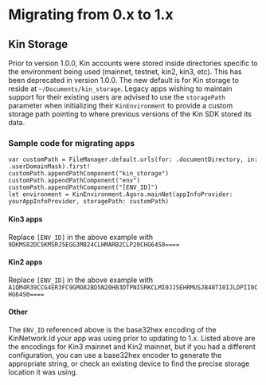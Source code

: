 # Migrating from 0.x to 1.x

## Kin Storage
Prior to version 1.0.0, Kin accounts were stored inside directories specific to the environment being used (mainnet, testnet, kin2, kin3, etc). This has been deprecated in version 1.0.0. The new default is for Kin storage to reside at `~/Documents/kin_storage`. Legacy apps wishing to maintain support for their existing users are advised to use the `storagePath` parameter when initializing their `KinEnvironment` to provide a custom storage path pointing to where previous versions of the Kin SDK stored its data.

### Sample code for migrating apps
```
var customPath = FileManager.default.urls(for: .documentDirectory, in: .userDomainMask).first!
customPath.appendPathComponent("kin_storage")
customPath.appendPathComponent("env")
customPath.appendPathComponent("[ENV_ID]")
let environment = KinEnvironment.Agora.mainNet(appInfoProvider: yourAppInfoProvider, storagePath: customPath)
```

#### Kin3 apps
Replace `[ENV_ID]` in the above example with `9DKMS82DC5KMSRJ5EGG3M824CLHMARB2CLP20CHG64S0====`

#### Kin2 apps
Replace `[ENV_ID]` in the above example with `A1QM4R39CCG4ER3FC9GMO82BD5N20HB3DTPNISRKCLMI0JJ5EHRMUSJB40TI0IJLDPII0CHG64S0====`

#### Other
The `ENV_ID` referenced above is the base32hex encoding of the KinNetwork.Id your app was using prior to updating to 1.x. Listed above are the encodings for Kin3 mainnet and Kin2 mainnet, but if you had a different configuration, you can use a base32hex encoder to generate the appropriate string, or check an existing device to find the precise storage location it was using.


